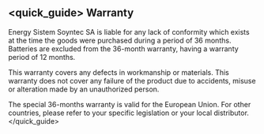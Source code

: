 ## <quick_guide> Warranty

Energy Sistem Soyntec SA is liable for any lack of conformity which exists at the time the goods were purchased during a period of 36 months. Batteries are excluded from the 36-month warranty, having a warranty
period of 12 months.

This warranty covers any defects in workmanship or materials. This warranty does not cover any failure of the product due to accidents, misuse or
alteration made by an unauthorized person.

The special 36-months warranty is valid for the European Union. For other countries, please refer to your specific legislation or your local distributor.
</quick_guide>
